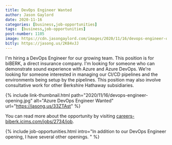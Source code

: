 ```yaml
---
title: DevOps Engineer Wanted
author: Jason Gaylord
date: 2020-11-16
categories: [business,job-opportunities]
tags:  [business,job-opportunities]
post-number: 1105
image: https://cdn.jasongaylord.com/images/2020/11/16/devops-engineer-opening.jpg
bitly: https://jasong.us/2K84vJJ
---
```


I'm hiring a DevOps Engineer for our growing team. This position is for biBERK, a direct insurance company. I'm looking for someone who can demonstrate sound experience with Azure and Azure DevOps. We're looking for someone interested in managing our CI/CD pipelines and the environments being setup by the pipelines. This position may also involve consultative work for other Berkshire Hathaway subsidiaries. 

{% include link-thumbnail.html path="2020/11/16/devops-engineer-opening.jpg" alt="Azure DevOps Engineer Wanted" url="https://jasong.us/33ZTAst" %}

You can read more about the opportunity by visiting [careers-biberk.icims.com/jobs/2734/job](https://jasong.us/33ZTAst).

{% include job-opportunities.html intro="In addition to our DevOps Engineer opening, I have several other openings. " %}